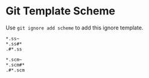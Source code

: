 Git Template Scheme
===

Use `git ignore add scheme` to add this ignore template.

```
*.ss~
*.ss#*
.#*.ss

*.scm~
*.scm#*
.#*.scm
```
